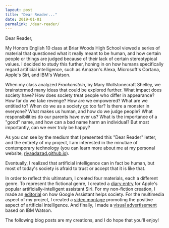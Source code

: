 ```yaml
---
layout: post
title: "Dear Reader..."
date: 2019-01-01
permalink: /dear-reader/
---
```


Dear Reader,

My Honors English 10 class at Briar Woods High School viewed a series of material that questioned what it really meant to be human, and how certain people or things are judged because of their lack of certain stereotypical values. I decided to study this further, honing in on how humans specifically regard artificial intelligence, such as Amazon's Alexa, Microsoft's Cortana, Apple's Siri, and IBM's Watson.

When my class analyzed *Frankenstein*, by Mary Wollstonecraft Shelley, we brainstormed many ideas that could be explored further. What impact does society have? How does society treat people who differ in appearance? How far do we take revenge? How are we empowered? What are we entitled to? When do we as a society go too far? Is there a monster in everyone? What makes us human, and how do we judge people? What responsibilities do our parents have over us? What is the importance of a "good" name, and how can a bad name harm an individual? But most importantly, can we ever truly be happy?

As you can see by the medium that I presented this "Dear Reader" letter, and the entirety of my project, I am interested in the minutiae of contemporary technology (you can learn more about me at my personal website, [riyaadazad.github.io](https://riyaadazad.github.io)).  

Eventually, I realized that artificial intelligence can in fact be human, but most of today's society is afraid to trust or accept that it is like that.

In order to reflect this ultimatum, I created four materials, each a different genre. To represent the fictional genre, I created a [diary entry](/multi-genre-project/fiction-creation) for Apple's popular artificially-intelligent assistant Siri. For my non-fiction creation, I made an [editorial](/multi-genre-project/nonfiction-creation) on how Google Assistant helps society. For the multimedia aspect of my project, I created a [video montage](/multi-genre-project/multimedia-creation) promoting the positive aspect of artificial intelligence. And finally, I made a [visual advertisement](/multi-genre-project/visual-creation) based on IBM Watson.

The following blog posts are my creations, and I do hope that you'll enjoy!
